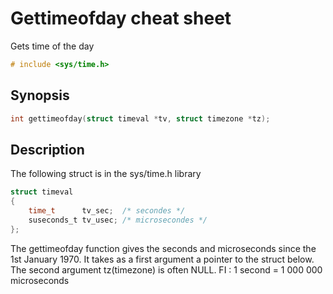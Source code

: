 # Gettimeofday cheat sheet
Gets time of the day
```c
# include <sys/time.h>
```
## Synopsis
```c
int gettimeofday(struct timeval *tv, struct timezone *tz);
```

## Description
The following struct is in the sys/time.h library
```c
struct timeval
{
    time_t      tv_sec;  /* secondes */
    suseconds_t tv_usec; /* microsecondes */
};
```
The gettimeofday function gives the seconds and microseconds since the 1st January 1970.
It takes as a first argument a pointer to the struct below. 
The second argument tz(timezone) is often NULL.
FI : 1 second = 1 000 000 microseconds
